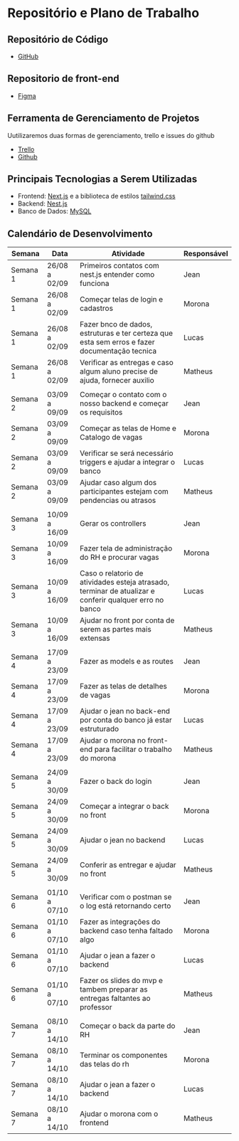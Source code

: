 # Repositório e Plano de Trabalho

## Repositório de Código

+ [GitHub](https://github.com/daminellis/projetosweb-2024)

## Repositorio de front-end
+ [Figma](https://www.figma.com/design/LZ578KKeR8TDL7o4Q92o1h/%F0%9F%A7%91%E2%80%8D%F0%9F%92%BC-Plataforma-de-Recrutamento---Engeplus?node-id=15-2192&t=WgDzdek8R5S9crbt-1)

## Ferramenta de Gerenciamento de Projetos

Uutilizaremos duas formas de gerenciamento, trello e issues do github

+ [Trello](https://trello.com/b/bqQLby8h/projeto-sistemas-web)
+ [Github](https://github.com/daminellis/projetosweb-2024/issues)

## Principais Tecnologias a Serem Utilizadas

* Frontend: [Next.js](https://nextjs.org/docs) e a biblioteca de estilos [tailwind.css](https://tailwindcss.com/)
* Backend: [Nest.js](https://docs.nestjs.com/)
* Banco de Dados: [MySQL](https://dev.mysql.com/doc/)

## Calendário de Desenvolvimento

|Semana|Data|Atividade|Responsável|
|---|---|---|---|
|Semana 1|26/08 a 02/09|Primeiros contatos com nest.js entender como funciona                                                      | Jean |
|Semana 1|26/08 a 02/09|Começar telas de login e cadastros                                                                         | Morona |
|Semana 1|26/08 a 02/09|Fazer bnco de dados, estruturas e ter certeza que esta sem erros e fazer documentação tecnica              | Lucas |
|Semana 1|26/08 a 02/09|Verificar as entregas e caso algum aluno precise de ajuda, fornecer auxilio                                | Matheus |
|||||
|Semana 2|03/09 a 09/09|Começar o contato com o nosso backend e começar os requisitos                                              | Jean | 
|Semana 2|03/09 a 09/09|Começar as telas de Home e Catalogo de vagas                                                               | Morona | 
|Semana 2|03/09 a 09/09|Verificar se será necessário triggers e ajudar a integrar o banco                                          | Lucas | 
|Semana 2|03/09 a 09/09|Ajudar caso algum dos participantes estejam com pendencias ou atrasos                                      | Matheus | 
|||||
|Semana 3|10/09 a 16/09|Gerar os controllers                                                                                       | Jean | 
|Semana 3|10/09 a 16/09|Fazer tela de administração do RH e procurar vagas                                                         | Morona | 
|Semana 3|10/09 a 16/09|Caso o relatorio de atividades esteja atrasado, terminar de atualizar e conferir qualquer erro no banco    | Lucas | 
|Semana 3|10/09 a 16/09|Ajudar no front por conta de serem as partes mais extensas                                                 | Matheus | 
|||||
|Semana 4|17/09 a 23/09|Fazer as models e as routes                                                                                | Jean | 
|Semana 4|17/09 a 23/09|Fazer as telas de detalhes de vagas                                                                        | Morona | 
|Semana 4|17/09 a 23/09|Ajudar o jean no back-end por conta do banco já estar estruturado                                          | Lucas | 
|Semana 4|17/09 a 23/09|Ajudar o morona no front-end para facilitar o trabalho do morona                                           | Matheus | 
|||||
|Semana 5|24/09 a 30/09|Fazer o back do login                                                                                      | Jean | 
|Semana 5|24/09 a 30/09|Começar a integrar o back no front                                                                         | Morona | 
|Semana 5|24/09 a 30/09|Ajudar o jean no backend                                                                                   | Lucas | 
|Semana 5|24/09 a 30/09|Conferir as entregar e ajudar no front                                                                     | Matheus | 
|||||
|Semana 6|01/10 a 07/10|Verificar com o postman se o log está retornando certo                                                     | Jean | 
|Semana 6|01/10 a 07/10|Fazer as integrações do backend caso tenha faltado algo                                                    | Morona | 
|Semana 6|01/10 a 07/10|Ajudar o jean a fazer o backend                                                                            | Lucas | 
|Semana 6|01/10 a 07/10|Fazer os slides do mvp e tambem preparar as entregas faltantes ao professor                                | Matheus | 
|||||
|Semana 7|08/10 a 14/10|Começar o back da parte do RH                                                                              | Jean | 
|Semana 7|08/10 a 14/10|Terminar os componentes das telas do rh                                                                    | Morona | 
|Semana 7|08/10 a 14/10|Ajudar o jean a fazer o backend                                                                            | Lucas | 
|Semana 7|08/10 a 14/10|Ajudar o morona com o frontend                                                                             | Matheus | 
